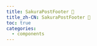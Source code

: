 ```yaml
---
title: SakuraPostFooter 🚧
title_zh-CN: SakuraPostFooter 🚧
toc: true
categories:
  - components
---
```

